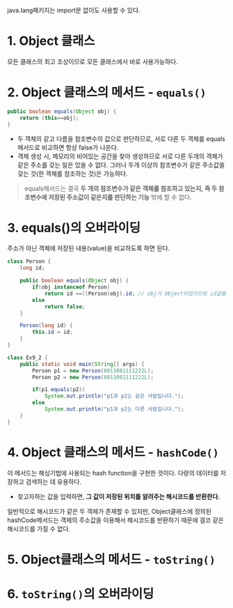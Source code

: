 java.lang패키지는 import문 없이도 사용할 수 있다.

# 1. Object 클래스
모든 클래스의 최고 조상이므로 모든 클래스에서 바로 사용가능하다.

# 2. Object 클래스의 메서드 - `equals()`
```java
public boolean equals(Object obj) {
    return (this==obj);
}
```
- 두 객체의 같고 다름을 참조변수의 값으로 판단하므로, 서로 다른 두 객체를 equals메서드로 비교하면 항상 false가 나온다.
- 객체 생성 시, 메모리의 비어있는 공간을 찾아 생성하므로 서로 다른 두개의 객체가 같은 주소를 갖는 일은 있을 수 없다. 그러나 두개 이상의 참조변수가 같은 주소값을 갖는 것(한 객체를 참조하는 것)은 가능하다.
> equals메서드는 결국 **두 개의 참조변수가 같은 객체를 참조하고 있는지, 즉 두 참조변수에 저장된 주소값이 같은지를 판단하는 기능** 밖에 할 수 없다.

# 3. equals()의 오버라이딩
주소가 아닌 객체에 저장된 내용(value)을 비교하도록 하면 된다.
```java
class Person {
	long id;

	public boolean equals(Object obj) {
		if(obj instanceof Person)
			return id ==((Person)obj).id; // obj가 Object타입이므로 id값을 참조하기 위해서는 Person타입으로 형변환이 필요하다.
		else
			return false;
	}

	Person(long id) {
		this.id = id;
	}
}

class Ex9_2 {
	public static void main(String[] args) {
		Person p1 = new Person(8011081111222L);
		Person p2 = new Person(8011081111222L);

		if(p1.equals(p2))
			System.out.println("p1과 p2는 같은 사람입니다.");
		else
			System.out.println("p1과 p2는 다른 사람입니다.");
	}
}
```

# 4. Object 클래스의 메서드 - `hashCode()`
이 메서드는 해싱기법에 사용되는 hash function을 구현한 것이다. 다량의 데이터를 저장하고 검색하는 데 유용하다.
- 찾고자하는 값을 입력하면, **그 값이 저장된 위치를 알려주는 해시코드를 반환한다.**

일반적으로 해시코드가 같은 두 객체가 존재할 수 있지만, Object클래스에 정의된 hashCode메서드는 객체의 주소값을 이용해서 해시코드를 반환하기 때문에 결코 같은 해시코드를 가질 수 없다. 


# 5. Object클래스의 메서드 - `toString()`

# 6. `toString()`의 오버라이딩
